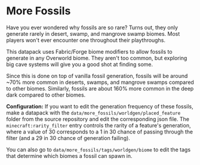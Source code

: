 # More Fossils
Have you ever wondered why fossils are so rare? Turns out, they only generate rarely in desert, swamp, and mangrove swamp biomes. Most players won't ever encounter one throughout their playthroughs.

This datapack uses Fabric/Forge biome modifiers to allow fossils to generate in any Overworld biome. They aren't too common, but exploring big cave systems will give you a good shot at finding some.

Since this is done on top of vanilla fossil generation, fossils will be around ~70% more common in deserts, swamps, and mangrove swamps compared to other biomes. Similarly, fossils are about 160% more common in the deep dark compared to other biomes.

**Configuration:** If you want to edit the generation frequency of these fossils, make a datapack with the `data/more_fossils/worldgen/placed_feature` folder from the source repository and edit the corresponding json file. The `minecraft:rarity_filter` entry controls the rarity of a feature's generation, where a value of 30 corresponds to a 1 in 30 chance of passing through the filter (and a 29 in 30 chance of generation failing).

You can also go to `data/more_fossils/tags/worldgen/biome` to edit the tags that determine which biomes a fossil can spawn in.
